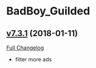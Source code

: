 # BadBoy_Guilded

## [v7.3.1](https://github.com/funkydude/BadBoy_Guilded/tree/v7.3.1) (2018-01-11)
[Full Changelog](https://github.com/funkydude/BadBoy_Guilded/compare/v7.3.0...v7.3.1)

- filter more ads  
